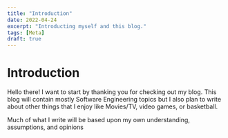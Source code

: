 ```yaml
---
title: "Introduction"
date: 2022-04-24
excerpt: "Introducting myself and this blog."
tags: [Meta]
draft: true
---
```


<!-- markdownlint-disable MD025 -->
# Introduction
<!-- markdownlint-enable MD025 -->

Hello there! I want to start by thanking you for checking out my blog.
This blog will contain mostly Software Engineering topics
but I also plan to write about other things that I enjoy like Movies/TV, video games, or basketball.

Much of what I write will be based upon my own understanding, assumptions, and opinions
